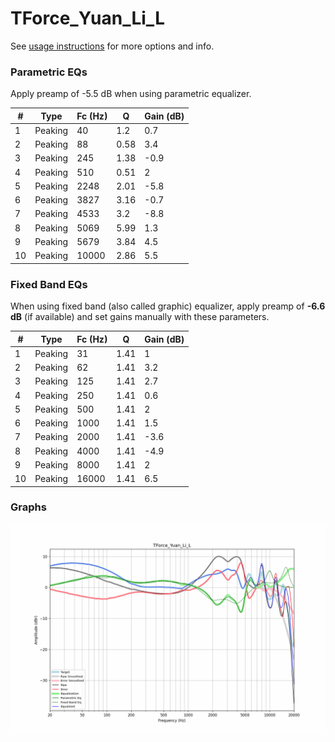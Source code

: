 # TForce_Yuan_Li_L
See [usage instructions](https://github.com/jaakkopasanen/AutoEq#usage) for more options and info.

### Parametric EQs
Apply preamp of -5.5 dB when using parametric equalizer.

|   # | Type    |   Fc (Hz) |    Q |   Gain (dB) |
|-----|---------|-----------|------|-------------|
|   1 | Peaking |        40 | 1.2  |         0.7 |
|   2 | Peaking |        88 | 0.58 |         3.4 |
|   3 | Peaking |       245 | 1.38 |        -0.9 |
|   4 | Peaking |       510 | 0.51 |         2   |
|   5 | Peaking |      2248 | 2.01 |        -5.8 |
|   6 | Peaking |      3827 | 3.16 |        -0.7 |
|   7 | Peaking |      4533 | 3.2  |        -8.8 |
|   8 | Peaking |      5069 | 5.99 |         1.3 |
|   9 | Peaking |      5679 | 3.84 |         4.5 |
|  10 | Peaking |     10000 | 2.86 |         5.5 |

### Fixed Band EQs
When using fixed band (also called graphic) equalizer, apply preamp of **-6.6 dB** (if available) and set gains manually with these parameters.

|   # | Type    |   Fc (Hz) |    Q |   Gain (dB) |
|-----|---------|-----------|------|-------------|
|   1 | Peaking |        31 | 1.41 |         1   |
|   2 | Peaking |        62 | 1.41 |         3.2 |
|   3 | Peaking |       125 | 1.41 |         2.7 |
|   4 | Peaking |       250 | 1.41 |         0.6 |
|   5 | Peaking |       500 | 1.41 |         2   |
|   6 | Peaking |      1000 | 1.41 |         1.5 |
|   7 | Peaking |      2000 | 1.41 |        -3.6 |
|   8 | Peaking |      4000 | 1.41 |        -4.9 |
|   9 | Peaking |      8000 | 1.41 |         2   |
|  10 | Peaking |     16000 | 1.41 |         6.5 |

### Graphs
![](./TForce_Yuan_Li_L.png)
